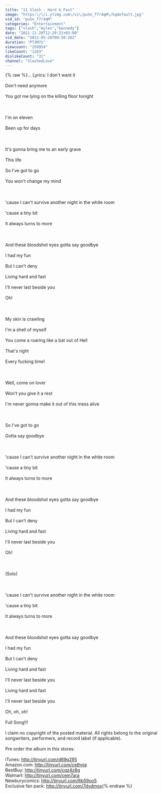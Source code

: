 ```yaml
---
title: "11 Slash - Hard & Fast"
image: "https:\/\/i.ytimg.com\/vi\/puSn_T7r4qM\/hqdefault.jpg"
vid_id: "puSn_T7r4qM"
categories: "Entertainment"
tags: ["slash","myles","kennedy"]
date: "2021-11-20T12:20:21+03:00"
vid_date: "2012-05-20T09:50:26Z"
duration: "PT3M7S"
viewcount: "259954"
likeCount: "1283"
dislikeCount: "31"
channel: "SlashedLove"
---
```

{% raw %}... Lyrics:  I don't want it<br /><br />Don't need anymore<br /><br />You got me lying on the killing floor tonight<br /><br /> <br /><br />I'm on eleven<br /><br />Been up for days<br /><br /> <br /><br />It's gonna bring me to an early grave<br /><br />This life<br /><br />So I've got to go<br /><br />You won't change my mind<br /><br /> <br /><br />'cause I can't survive another night in the white room<br /><br />'cause a tiny bit<br /><br />It always turns to more<br /><br /> <br /><br />And these bloodshot eyes gotta say goodbye<br /><br />I had my fun<br /><br />But I can't deny<br /><br />Living hard and fast<br /><br />I'll never last beside you<br /><br />Oh!<br /><br /> <br /><br />My skin is crawling<br /><br />I'm a shell of myself<br /><br />You come a roaring like a bat out of Hell<br /><br />That's right<br /><br />Every fucking time!<br /><br /> <br /><br />Well, come on lover<br /><br />Won't you give it a rest<br /><br />I'm never gonna make it out of this mess alive<br /><br /> <br /><br />So I've got to go<br /><br />Gotta say goodbye<br /><br /> <br /><br />'cause I can't survive another night in the white room<br /><br />'cause a tiny bit<br /><br />It always turns to more<br /><br /> <br /><br />And these bloodshot eyes gotta say goodbye<br /><br />I had my fun<br /><br />But I can't deny<br /><br />Living hard and fast<br /><br />I'll never last beside you<br /><br />Oh!<br /><br /> <br /><br />(Solo)<br /><br /> <br /><br />'cause I can't survive another night in the white room<br /><br />'cause a tiny bit<br /><br />It always turns to more<br /><br /> <br /><br />And these bloodshot eyes gotta say goodbye<br /><br />I had my fun<br /><br />But I can't deny<br /><br />Living hard and fast<br /><br />I'll never last beside you<br /><br />Living hard and fast<br /><br />I'll never last beside you<br /><br />Oh, oh, oh!<br /><br />Full Song!!!<br /><br />I claim no copyright of the posted material. All rights belong to the original songwriters, performers, and record label (if applicable).<br /><br />Pre order the album in this stores:<br /><br />iTunes: <a rel="nofollow" target="blank" href="http://tinyurl.com/d69q295">http://tinyurl.com/d69q295</a><br />Amazon.com: <a rel="nofollow" target="blank" href="http://tinyurl.com/cethyja">http://tinyurl.com/cethyja</a><br />BestBuy: <a rel="nofollow" target="blank" href="http://tinyurl.com/cqz4z8g">http://tinyurl.com/cqz4z8g</a><br />Walmart: <a rel="nofollow" target="blank" href="http://tinyurl.com/cem7ara">http://tinyurl.com/cem7ara</a><br />Newburycomics: <a rel="nofollow" target="blank" href="http://tinyurl.com/6b59oo5">http://tinyurl.com/6b59oo5</a><br />Exclusive fan pack: <a rel="nofollow" target="blank" href="http://tinyurl.com/7dvdmgx">http://tinyurl.com/7dvdmgx</a>{% endraw %}
